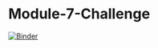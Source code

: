 # Module-7-Challenge
[![Binder](https://mybinder.org/badge_logo.svg)](https://mybinder.org/v2/gh/steviej00/Module-7-Challenge.git/Volia)
